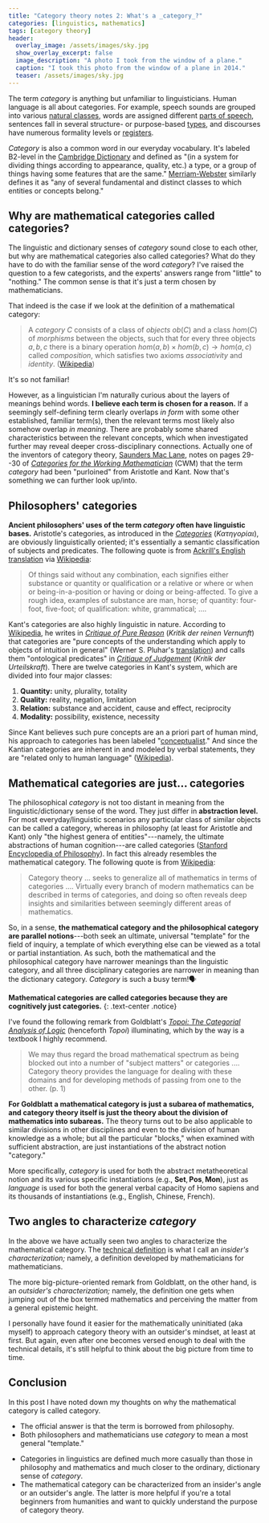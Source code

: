 ```yaml
---
title: "Category theory notes 2: What's a _category_?"
categories: [linguistics, mathematics]
tags: [category theory]
header:
  overlay_image: /assets/images/sky.jpg
  show_overlay_excerpt: false
  image_description: "A photo I took from the window of a plane."
  caption: "I took this photo from the window of a plane in 2014."
  teaser: /assets/images/sky.jpg
---
```


The term _category_ is anything but unfamiliar to linguisticians. Human language is all about categories. For example, speech sounds are grouped into various [natural classes](https://en.wikipedia.org/wiki/Natural_class), words are assigned different [parts of speech](https://en.wikipedia.org/wiki/Part_of_speech), sentences fall in several structure- or purpose-based [types](https://en.wikipedia.org/wiki/Sentence_(linguistics)#Classification), and discourses have numerous formality levels or [registers](https://en.wikipedia.org/wiki/Register_(sociolinguistics)).

_Category_ is also a common word in our everyday vocabulary. It's labeled B2-level in the [Cambridge Dictionary](https://dictionary.cambridge.org/dictionary/english/category) and defined as "(in a system for dividing things according to appearance, quality, etc.) a type, or a group of things having some features that are the same." [Merriam-Webster](https://www.merriam-webster.com/dictionary/category) similarly defines it as "any of several fundamental and distinct classes to which entities or concepts belong."

## Why are mathematical categories called categories?
The linguistic and dictionary senses of _category_ sound close to each other, but why are mathematical categories also called categories? What do they have to do with the familiar sense of the word _category_?  I've raised the question to a few categorists, and the experts' answers range from "little" to "nothing." The common sense is that it's just a term chosen by mathematicians.

That indeed is the case if we look at the definition of a mathematical category: <a id="catdef"></a>
>A _category_ $C$ consists of a class of _objects_ $ob(C)$ and a class $hom(C)$ of _morphisms_ between the objects, such that for every three objects $a, b, c$ there is a binary operation $hom(a,b) \times hom(b,c) \rightarrow hom(a,c)$ called _composition_, which satisfies two axioms _associativity_ and _identity_. ([Wikipedia](https://en.wikipedia.org/wiki/Category_(mathematics)#Definition))

It's so not familiar!

However, as a linguistician I'm naturally curious about the layers of meanings behind words. **I believe each term is chosen for a reason.** If a seemingly self-defining term clearly overlaps _in form_ with some other established, familiar term(s), then the relevant terms most likely also somehow overlap _in meaning_. There are probably some shared characteristics between the relevant concepts, which when investigated further may reveal deeper cross-disciplinary connections. Actually one of the inventors of category theory, [Saunders Mac Lane](https://en.wikipedia.org/wiki/Saunders_Mac_Lane), notes on pages 29--30 of [_Categories for the Working Mathematician_](https://books.google.co.uk/books?id=MXboNPdTv7QC&source=gbs_navlinks_s) (CWM) that the term _category_ had been "purloined" from Aristotle and Kant. Now that's something we can further look up/into.

## Philosophers' categories
**Ancient philosophers' uses of the term _category_ often have linguistic bases.**  Aristotle's categories, as introduced in the [_Categories_](https://en.wikipedia.org/wiki/Categories_(Aristotle)) (_Κατηγορίαι_), are obviously linguistically oriented; it's essentially a semantic classification of subjects and predicates. The following quote is from [Ackrill's English translation](https://global.oup.com/academic/product/categories-and-de-interpretatione-9780198720867?cc=gb&lang=en&) via [Wikipedia](https://en.wikipedia.org/wiki/Categories_(Aristotle)#The_praedicamenta):
>Of things said without any combination, each signifies either substance or quantity or qualification or a relative or where or when or being-in-a-position or having or doing or being-affected. To give a rough idea, examples of substance are man, horse; of quantity: four-foot, five-foot; of qualification: white, grammatical; ....

Kant's categories are also highly linguistic in nature. According to [Wikipedia](https://en.wikipedia.org/wiki/Category_(Kant)), he writes in [_Critique of Pure Reason_](https://en.wikipedia.org/wiki/Critique_of_Pure_Reason) (_Kritik der reinen Vernunft_) that categories are "pure cоncepts of the undеrstanding which apply to objects of intuition in general" (Werner S. Pluhar's [translation](https://books.google.co.uk/books?id=Iz1xiAIcWiMC&dq=isbn:0872202577&source=gbs_navlinks_s)) and calls them "ontological predicates" in [_Critique of Judgement_](https://en.wikipedia.org/wiki/Critique_of_Judgement) (_Kritik der Urteilskraft_). There are twelve categories in Kant's system, which are divided into four major classes:
1. **Quantity:** unity, plurality, totality
2. **Quality:** reality, negation, limitation
3. **Relation:** substance and accident, cause and effect, reciprocity
4. **Modality:** possibility, existence, necessity

Since Kant believes such pure concepts are an a priori part of human mind, his approach to categories has been labeled "[conceptualist](https://plato.stanford.edu/entries/categories/#KanCon)." And since the Kantian categories are inherent in and modeled by verbal statements, they are "related only to human language" ([Wikipedia](https://en.wikipedia.org/wiki/Category_(Kant)#Meaning_of_.22category.22)).

## Mathematical categories are just... categories
The philosophical _category_ is not too distant in meaning from the linguistic/dictionary sense of the word. They just differ in **abstraction level.** For most everyday/linguistic scenarios any particular class of similar objects can be called a category, whereas in philosophy (at least for Aristotle and Kant) only "the highest genera of entities"---namely, the ultimate abstractions of human cognition---are called categories ([Stanford Encyclopedia of Philosophy](https://plato.stanford.edu/index.html)). In fact this already resembles the mathematical category. The following quote is from [Wikipedia](https://en.wikipedia.org/wiki/Category_(mathematics)):
>Category theory ... seeks to generalize all of mathematics in terms of categories .... Virtually every branch of modern mathematics can be described in terms of categories, and doing so often reveals deep insights and similarities between seemingly different areas of mathematics.

So, in a sense, **the mathematical category and the philosophical category are parallel notions**---both seek an ultimate, universal "template" for the field of inquiry, a template of which everything else can be viewed as a total or partial instantiation. As such, both the mathematical and the philosophical category have narrower meanings than the linguistic category, and all three disciplinary categories are narrower in meaning than the dictionary category. _Category_ is such a busy term!🗣

**Mathematical categories are called categories because they are cognitively just categories.**
{: .text-center .notice}

I've found the following remark from Goldblatt's [_Topoi: The Categorial Analysis of Logic_](https://books.google.co.uk/books/about/Topoi.html?id=5qTvoAEACAAJ&source=kp_book_description&redir_esc=y) (henceforth _Topoi_) illuminating, which by the way is a textbook I highly recommend.
>We may thus regard the broad mathematical spectrum as being blocked out into a number of "subject matters" or categories .... Category theory provides the language for dealing with these domains and for developing methods of passing from one to the other. (p.&nbsp;1)

**For Goldblatt a mathematical category is just a subarea of mathematics, and category theory itself is just the theory about the division of mathematics into subareas.** The theory turns out to be also applicable to similar divisions in other disciplines and even to the division of human knowledge as a whole; but all the particular "blocks," when examined with sufficient abstraction, are just instantiations of the abstract notion "category."

More specifically, _category_ is used for both the abstract metatheoretical notion and its various specific instantiations (e.g., $\mathbf{Set}, \mathbf{Pos}, \mathbf{Mon}$), just as _language_ is used for both the general verbal capacity of Homo sapiens and its thousands of instantiations (e.g., English, Chinese, French).

## Two angles to characterize _category_
In the above we have actually seen two angles to characterize the mathematical category. The <a href="#catdef">technical definition</a> is what I call an _insider's characterization;_ namely, a definition developed by mathematicians for mathematicians.

The more big-picture-oriented remark from Goldblatt, on the other hand, is an *outsider's characterization;* namely, the definition one gets when jumping out of the box termed mathematics and perceiving the matter from a general epistemic height.

I personally have found it easier for the mathematically uninitiated (aka myself) to approach category theory with an outsider's mindset, at least at first. But again, even after one becomes versed enough to deal with the technical details, it's still helpful to think about the big picture from time to time.

## Conclusion
In this post I have noted down my thoughts on why the mathematical category is called category.

- The official answer is that the term is borrowed from philosophy.
- Both philosophers and mathematicians use _category_ to mean a most general "template."
<!-- - The philosophers' categories are more linguistically based while the mathematicians' categories are more cognized as blocks divided from the disciplinary spectrum.-->
- Categories in linguistics are defined much more casually than those in philosophy and mathematics and much closer to the ordinary, dictionary sense of _category_.
- The mathematical category can be characterized from an insider's angle or an outsider's angle. The latter is more helpful if you're a total beginners from humanities and want to quickly understand the purpose of category theory.
